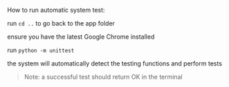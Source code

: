 How to run automatic system test:

run `cd ..` to go back to the app folder

ensure you have the latest Google Chrome installed

run `python -m unittest`

the system will automatically detect the testing functions and perform tests

> Note: a successful test should return OK in the terminal




